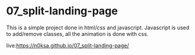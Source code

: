 # 07_split-landing-page

This is a simple project done in html/css and javascript.
Javascript is used to add/remove classes, all the animation is done with css.

live:https://n0ksa.github.io/07_split-landing-page/
